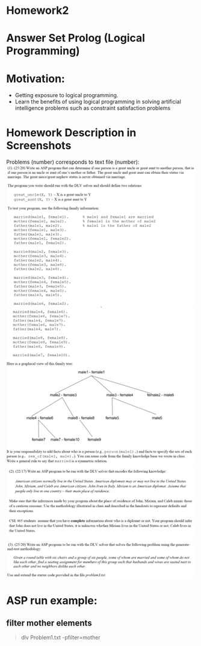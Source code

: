# Homework2
# Answer Set Prolog (Logical Programming) 
# Motivation: 
* Getting exposure to logical programming. 
* Learn the benefits of using logical programming in solving artificial intelligence problems such as constraint satisfaction problems

# Homework Description in Screenshots
Problems (number) corresponds to text file (number): 
![PART I](https://github.com/kaiLiGit/Comparative-Language/blob/master/Homework%232/ss1.png)
![PART II](https://github.com/kaiLiGit/Comparative-Language/blob/master/Homework%232/ss2.png)
![PART III](https://github.com/kaiLiGit/Comparative-Language/blob/master/Homework%232/ss3.png)
![PART IV](https://github.com/kaiLiGit/Comparative-Language/blob/master/Homework%232/ss4.png)

# ASP run example: 
## filter mother elements
> dlv Problem1.txt -pfilter=mother
